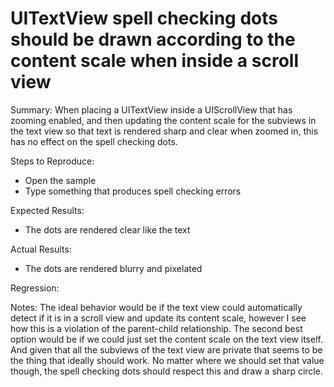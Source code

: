 # UITextView spell checking dots should be drawn according to the content scale when inside a scroll view

Summary:
When placing a UITextView inside a UIScrollView that has zooming enabled, and then updating the content scale for the subviews in the text view so that text is rendered sharp and clear when zoomed in, this has no effect on the spell checking dots.

Steps to Reproduce:
- Open the sample
- Type something that produces spell checking errors

Expected Results:
- The dots are rendered clear like the text

Actual Results:
- The dots are rendered blurry and pixelated

Regression:


Notes:
The ideal behavior would be if the text view could automatically detect if it is in a scroll view and update its content scale, however I see how this is a violation of the parent-child relationship. The second best option would be if we could just set the content scale on the text view itself. And given that all the subviews of the text view are private that seems to be the thing that ideally should work. No matter where we should set that value though, the spell checking dots should respect this and draw a sharp circle.